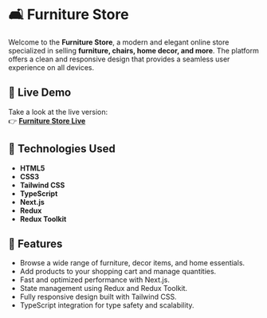 # 🛋️ Furniture Store

Welcome to the **Furniture Store**, a modern and elegant online store specialized in selling **furniture, chairs, home decor, and more**. The platform offers a clean and responsive design that provides a seamless user experience on all devices.

## 🔗 Live Demo

Take a look at the live version:  
👉 [**Furniture Store Live**](https://asmaylmr117-ecommerce-furniture-store-main.vercel.app/)

## 🧰 Technologies Used

- **HTML5**
- **CSS3**
- **Tailwind CSS**
- **TypeScript**
- **Next.js**
- **Redux**
- **Redux Toolkit**

## 🛒 Features

- Browse a wide range of furniture, decor items, and home essentials.
- Add products to your shopping cart and manage quantities.
- Fast and optimized performance with Next.js.
- State management using Redux and Redux Toolkit.
- Fully responsive design built with Tailwind CSS.
- TypeScript integration for type safety and scalability.


